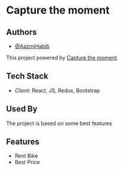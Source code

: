 # Capture the moment

## Authors

- [@AazmiHabib](https://github.com/azmi0323)

This project powered by [Capture the moment](https://ladakh-bike-rent-clinte-review-project-aazmi-2022.netlify.app/).





## Tech Stack

- *Client:* React, JS, Redux, Bootstrap

## Used By

The project is based on some best features

## Features

- Rent Bike
- Best Price
